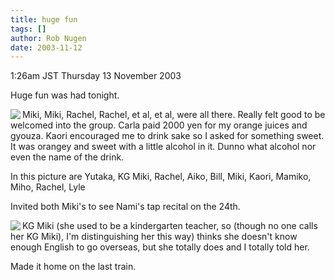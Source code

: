```yaml
---
title: huge fun
tags: []
author: Rob Nugen
date: 2003-11-12
---
```


<p class=date>1:26am JST Thursday 13 November 2003</p>

<p>Huge fun was had tonight.</p>

<p><a href="/images/travel/japan2003-2004/parties/NOVA/unofficial/warawara_2003_nov_12.jpg"><img
src="/images/travel/japan2003-2004/parties/NOVA/unofficial/thumbs/warawara_2003_nov_12.jpg" align="left"></a>
Miki, Miki, Rachel, Rachel, et al, et al, were all there.  Really felt
good to be welcomed into the group.  Carla paid 2000 yen for my orange
juices and gyouza.  Kaori encouraged me to drink sake so I asked for
something sweet.  It was orangey and sweet with a little alcohol in
it.  Dunno what alcohol nor even the name of the drink.</p>

<p>In this picture are Yutaka, KG Miki, Rachel, Aiko, Bill, Miki,
Kaori, Mamiko, Miho, Rachel, Lyle</p>

<p>Invited both Miki's to see Nami's tap recital on the 24th.</p>

<p><a href="/images/travel/japan2003-2004/peeps/Miki/miki_rob.jpg"><img
src="/images/travel/japan2003-2004/peeps/Miki/thumbs/miki_rob.jpg" align="left"></a> KG Miki (she
used to be a kindergarten teacher, so (though no one calls her KG
Miki), I'm distinguishing her this way) thinks she doesn't know enough
English to go overseas, but she totally does and I totally told
her.</p>

<p>Made it home on the last train.</p>
